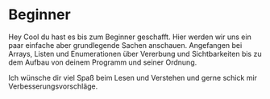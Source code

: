 # Beginner

Hey Cool du hast es bis zum Beginner geschafft.
Hier werden wir uns ein paar einfache aber grundlegende Sachen anschauen. Angefangen bei Arrays, Listen und Enumerationen 
über Vererbung und Sichtbarkeiten bis zu dem Aufbau von deinem Programm und seiner Ordnung.

Ich wünsche dir viel Spaß beim Lesen und Verstehen und gerne schick mir Verbesserungsvorschläge.
